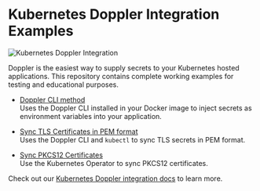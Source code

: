 # Kubernetes Doppler Integration Examples

![Kubernetes Doppler Integration](https://repository-images.githubusercontent.com/312504996/878e5bd6-01b3-4a2d-bd70-c595122f1f3c)

Doppler is the easiest way to supply secrets to your Kubernetes hosted applications. This repository contains complete working examples for testing and educational purposes.

* [Doppler CLI method](./doppler-cli)  
Uses the Doppler CLI installed in your Docker image to inject secrets as environment variables into your application.

* [Sync TLS Certificates in PEM format](./tls-pem)  
Uses the Doppler CLI and `kubectl` to sync TLS secrets in PEM format.

* [Sync PKCS12 Certificates](./pkcs12)  
Use the Kubernetes Operator to sync PKCS12 certificates.

Check out our [Kubernetes Doppler integration docs](https://docs.doppler.com/docs/kubernetes) to learn more.
